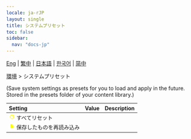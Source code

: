 ```yaml
---
locale: ja-rJP
layout: single
title: システムプリセット
toc: false
sidebar:
  nav: "docs-jp"
---
```

[Eng](/dancexr/menu/2025.4/scene/system_presets) | [繁中](/tw/dancexr/menu/2025.4/scene/system_presets) | [日本語](/jp/dancexr/menu/2025.4/scene/system_presets) | [한국어](/kr/dancexr/menu/2025.4/scene/system_presets) | [简中](/zh/dancexr/menu/2025.4/scene/system_presets)

[環境](../menu#環境) > システムプリセット

(Save system settings as presets for you to load and apply in the future. Stored in the presets folder of your content library.)

| Setting | Value | Description |
| :--- | --- | :--- |
|<nobr>![refresh icon](/images/icon/ic_refresh.png) すべてリセット</nobr>|| 
|<nobr>![file icon](/images/icon/ic_file.png) 保存したものを再読み込み</nobr>|| 
